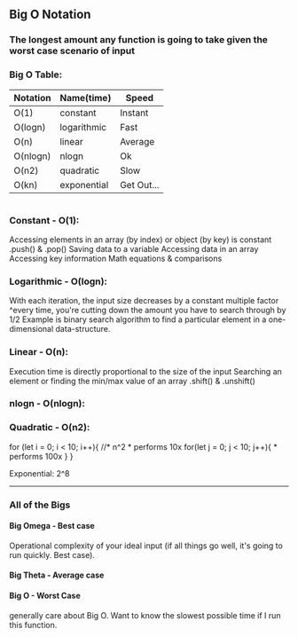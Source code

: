 ## Big O Notation
### The longest amount any function is going to take given the worst case scenario of input

### Big O Table:
| Notation   | Name(time)  | Speed      |
|------------|-------------|------------|
| O(1)       | constant    | Instant    |
| O(logn)    | logarithmic | Fast       |
| O(n)       | linear      | Average    |
| O(nlogn)   | nlogn       | Ok         |
| O(n2)      | quadratic   | Slow       |
| O(kn)      | exponential | Get Out... |

<img src="https://miro.medium.com/v2/resize:fit:1650/1*iQkFjNn02oogc2Yv27-pyQ.png" alt="" title="BigO Visual">

### Constant - O(1):
Accessing elements in an array (by index) or object (by key) is constant
.push() & .pop()
Saving data to a variable
Accessing data in an array
Accessing key information
Math equations & comparisons

### Logarithmic - O(logn):
With each iteration, the input size decreases by a constant multiple factor
^every time, you're cutting down the amount you have to search through by 1/2
Example is binary search algorithm to find a particular element in a one-dimensional data-structure.

### Linear - O(n):
Execution time is directly proportional to the size of the input
Searching an element or finding the min/max value of an array
.shift() & .unshift()

### nlogn - O(nlogn):


### Quadratic - O(n2):
for (let i = 0; i < 10; i++){ //* n^2
     * performs 10x
    for(let j = 0; j < 10; j++){
     * performs 100x
    }
}

Exponential:
2^8

-------------------------------------------------------------------------------------------------------

### All of the Bigs
#### Big Omega - Best case
Operational complexity of your ideal input (if all things go well, it's going to run quickly. Best case).
#### Big Theta - Average case
#### Big O - Worst Case
generally care about Big O. Want to know the slowest possible time if I run this function.
